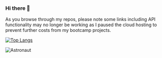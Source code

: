 ### Hi there 👋

As you browse through my repos, please note some links including API functionality may no longer be working as I paused the cloud hosting to prevent further costs from my bootcamp projects.

<!-- ![Github stats](https://github-readme-stats.vercel.app/api?username=starshyp&count_private=true&show_icons=true&include_all_commits=true&hide=stars,contribs,issues,prs) -->

[![Top Langs](https://github-readme-stats-qg13btg7t-starshyp.vercel.app/api/top-langs/?username=starshyp&layout=compact&langs_count=10&exclude_repo=rocket,starshyp-Rocket_Elevators_Information_System,Rocket_Elevators_Information_System,RocketElevatorsDigitalPresence)](https://github-readme-stats-qg13btg7t-starshyp.vercel.app/api/top-langs/?username=starshyp&layout=compact&langs_count=10&exclude_repo=rocket,starshyp-Rocket_Elevators_Information_System,Rocket_Elevators_Information_System,RocketElevatorsDigitalPresence)

![Astronaut](https://raw.githubusercontent.com/jinliming2/jinliming2/master/astronaut.svg)

<!--
**starshyp/starshyp** is a ✨ _special_ ✨ repository because its `README.md` (this file) appears on your GitHub profile.

Here are some ideas to get you started:

- 🔭 I’m currently working on ...
- 🌱 I’m currently learning ...
- 👯 I’m looking to collaborate on ...
- 🤔 I’m looking for help with ...
- 💬 Ask me about ...
- 📫 How to reach me: ...
- 😄 Pronouns: ...
- ⚡ Fun fact: ...
-->
